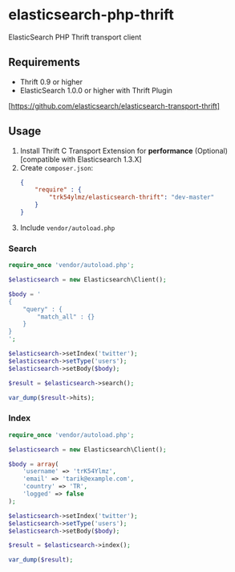 elasticsearch-php-thrift
========================

ElasticSearch PHP Thrift transport client


## Requirements

* Thrift 0.9 or higher
* ElasticSearch 1.0.0 or higher with Thrift Plugin

[https://github.com/elasticsearch/elasticsearch-transport-thrift]

## Usage

1. Install Thrift C Transport Extension for **performance** (Optional) [compatible with Elasticsearch 1.3.X]
2. Create `composer.json`:
    ```json
    {
        "require" : {
            "trk54ylmz/elasticsearch-thrift": "dev-master"
        }
    }
    ```
3. Include `vendor/autoload.php`


### Search

```php
require_once 'vendor/autoload.php';

$elasticsearch = new Elasticsearch\Client();

$body = '
{
    "query" : {
        "match_all" : {}
    }
}
';

$elasticsearch->setIndex('twitter');
$elasticsearch->setType('users');
$elasticsearch->setBody($body);

$result = $elasticsearch->search();

var_dump($result->hits);
```

### Index

```php
require_once 'vendor/autoload.php';

$elasticsearch = new Elasticsearch\Client();

$body = array(
    'username' => 'trK54Ylmz',
    'email' => 'tarik@example.com',
    'country' => 'TR',
    'logged' => false
);

$elasticsearch->setIndex('twitter');
$elasticsearch->setType('users');
$elasticsearch->setBody($body);

$result = $elasticsearch->index();

var_dump($result);
```